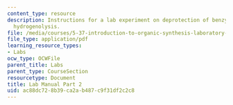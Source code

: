 ```yaml
---
content_type: resource
description: Instructions for a lab experiment on deprotection of benzyl esters by
  hydrogenolysis.
file: /media/courses/5-37-introduction-to-organic-synthesis-laboratory-spring-2009/ac88dc728b39ca2ab487c9f31df2c2c8_MIT5_37s09_lab01_part2.pdf
file_type: application/pdf
learning_resource_types:
- Labs
ocw_type: OCWFile
parent_title: Labs
parent_type: CourseSection
resourcetype: Document
title: Lab Manual Part 2
uid: ac88dc72-8b39-ca2a-b487-c9f31df2c2c8
---
```


